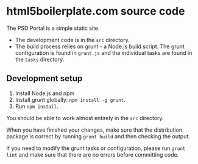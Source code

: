 # html5boilerplate.com source code

The PSD Portal is a simple static site.

* The development code is in the `src` directory.
* The build process relies on grunt - a Node.js build script. The grunt
  configuration is found in `grunt.js` and the individual tasks are found in
  the `tasks` directory.

## Development setup

1. Install Node.js and npm
2. Install grunt globally: `npm install -g grunt`.
3. Run `npm install`.

You should be able to work almost entirely in the `src` directory.

When you have finished your changes, make sure that the distribution package is
correct by running `grunt build` and then checking the output.

If you need to modify the grunt tasks or configuration, please run `grunt lint`
and make sure that there are no errors before committing code.
